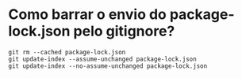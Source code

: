 
# Como barrar o envio do package-lock.json pelo gitignore?
````
git rm --cached package-lock.json
git update-index --assume-unchanged package-lock.json
git update-index --no-assume-unchanged package-lock.json
````